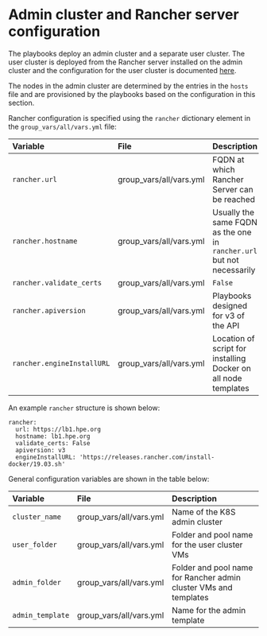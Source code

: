 # Admin cluster and Rancher server configuration

The playbooks deploy an admin cluster and a separate user cluster. The user cluster
is deployed from the Rancher server installed on the admin cluster and the configuration for the user cluster is
documented [here](rancher-user-config).


The nodes in the admin cluster are determined by the
entries in the `hosts` file and are provisioned by the playbooks based on the configuration in this section.

Rancher configuration is specified using the `rancher` dictionary element in the `group_vars/all/vars.yml` file:


|Variable|File|Description|
|:-------|:---|:----------|
|`rancher.url`|group_vars/all/vars.yml|FQDN at which Rancher Server can be reached|
|`rancher.hostname`|group_vars/all/vars.yml|Usually the same FQDN as the one in `rancher.url` but not necessarily|
|`rancher.validate_certs`|group_vars/all/vars.yml|`False`|
|`rancher.apiversion`|group_vars/all/vars.yml|Playbooks designed for v3 of the API|
|`rancher.engineInstallURL`|group_vars/all/vars.yml|Location of script for installing Docker on all node templates|


An example `rancher` structure is shown below:

```
rancher:
  url: https://lb1.hpe.org
  hostname: lb1.hpe.org
  validate_certs: False
  apiversion: v3
  engineInstallURL: 'https://releases.rancher.com/install-docker/19.03.sh'
```

General configuration variables are shown in the table below:

|Variable|File|Description|
|:-------|:---|:----------|
|`cluster_name`|group_vars/all/vars.yml|Name of the K8S admin cluster|
|`user_folder`|group_vars/all/vars.yml|Folder and pool name for the user cluster VMs|
|`admin_folder`|group_vars/all/vars.yml|Folder and pool name for Rancher admin cluster VMs and templates|
|`admin_template`|group_vars/all/vars.yml|Name for the admin template|


